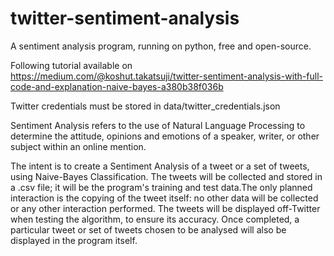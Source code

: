 # twitter-sentiment-analysis                                    

A sentiment analysis program, running on python, free and open-source.

Following tutorial available on https://medium.com/@koshut.takatsuji/twitter-sentiment-analysis-with-full-code-and-explanation-naive-bayes-a380b38f036b

Twitter credentials must be stored in data/twitter_credentials.json

Sentiment Analysis refers to the use of Natural Language Processing to determine the attitude, opinions and emotions of a speaker, writer, or other subject within an online mention.

The intent is to create a Sentiment Analysis of a tweet or a set of tweets, using Naive-Bayes Classification.
The tweets will be collected and stored in a .csv file; it will be the program's training and test data.The only planned interaction is the copying of the tweet itself: no other data will be collected or any other interaction performed.
The tweets will be displayed off-Twitter when testing the algorithm, to ensure its accuracy. Once completed, a particular tweet or set of tweets chosen to be analysed will also be displayed in the program itself.
